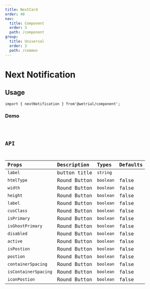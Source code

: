 ```yaml
---
title: NextCard
order: 40
nav:
  title: Component
  order: 3
  path: /component
group:
  title: Universal
  order: 3
  path: /common
---
```


# Next Notification

## Usage

`import { nextNotification } from'@wetrial/component'; `

### Demo

<code src="../demos/NextCard" />

## API

| Props                | Description  | Types     | Defaults |
| :------------------- | :----------- | :-------- | :------- |
| `label`              | button title | `string`  |
| `htmlType`           | Round Button | `boolean` | false    |
| `width`              | Round Button | `boolean` | false    |
| `height`             | Round Button | `boolean` | false    |
| `label`              | Round Button | `boolean` | false    |
| `cusClass`           | Round Button | `boolean` | false    |
| `isPrimary`          | Round Button | `boolean` | false    |
| `isGhostPrimary`     | Round Button | `boolean` | false    |
| `disabled`           | Round Button | `boolean` | false    |
| `active`             | Round Button | `boolean` | false    |
| `isPostion`          | Round Button | `boolean` | false    |
| `postion`            | Round Button | `boolean` | false    |
| `containerSpacing`   | Round Button | `boolean` | false    |
| `isContainerSpacing` | Round Button | `boolean` | false    |
| `iconPostion`        | Round Button | `boolean` | false    |

```

```
